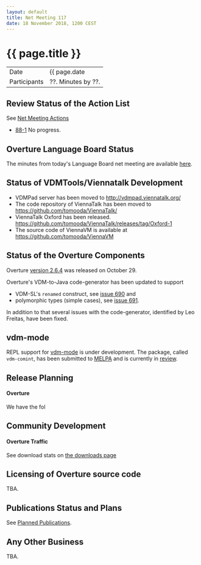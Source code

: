 ```yaml
---
layout: default
title: Net Meeting 117
date: 18 November 2018, 1200 CEST
---
```


<script src="http://code.jquery.com/jquery-1.11.1.min.js">
</script>
<script src="/javascripts/edit.js"></script>
<script>setEditButonNm();</script>

# {{ page.title }}

|||
|---|---|
| Date | {{ page.date | date: "%-d %B %Y, %R %Z"}} |
| Participants | ??.  Minutes by ??. |


## Review Status of the Action List

See [Net Meeting Actions](https://github.com/overturetool/overturetool.github.io/issues?q=is%3Aopen+is%3Aissue+label%3A%22action+net-meeting%22)

* [88-1](https://github.com/overturetool/overturetool.github.io/issues/18) No progress.

## Overture Language Board Status

The minutes from today's Language Board net meeting are available [here](https://github.com/overturetool/language/wiki/Minutes-of-the-LB-NM,-18th-November-2018).

## Status of VDMTools/Viennatalk Development

* VDMPad server has been moved to http://vdmpad.viennatalk.org/
* The code repository of ViennaTalk has been moved to https://github.com/tomooda/ViennaTalk/
* ViennaTalk Oxford has been released. https://github.com/tomooda/ViennaTalk/releases/tag/Oxford-1
* The source code of ViennaVM is available at https://github.com/tomooda/ViennaVM

##  Status of the Overture Components

Overture [version 2.6.4](https://github.com/overturetool/overture/releases/tag/Release%2F2.6.4) was released on October 29.

Overture's VDM-to-Java code-generator has been updated to support

* VDM-SL's `renamed` construct, see [issue 690](https://github.com/overturetool/overture/issues/690) and
* polymorphic types (simple cases), see [issue 691](https://github.com/overturetool/overture/issues/691).

In addition to that several issues with the code-generator, identified by Leo Freitas, have been fixed.

## vdm-mode

REPL support for [vdm-mode](https://github.com/peterwvj/vdm-mode) is under development. The package, called `vdm-comint`, has been submitted to [MELPA](https://melpa.org/) and is currently in [review](https://github.com/melpa/melpa/pull/5807).

##  Release Planning

#### Overture

We have the fol

##  Community Development

#### Overture Traffic

See download stats on [the downloads page](http://overturetool.org/download/)

##  Licensing of Overture source code

TBA.

##  Publications Status and Plans

See [Planned Publications](http://overturetool.org/publications/PlannedPublications.html).

##  Any Other Business

TBA.

<div id="edit_page_div"></div>




